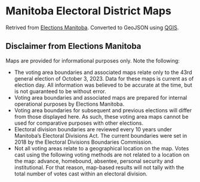 # Manitoba Electoral District Maps

Retrived from [Elections Manitoba](https://electionsmanitoba.ca/en/resources/maps).
Converted to GeoJSON using [QGIS](https://qgis.org).

## Disclaimer from Elections Manitoba

Maps are provided for informational purposes only. Note the following:

* The voting area boundaries and associated maps relate only to the 43rd general election of October 3, 2023. Data for these maps is current as of election day. All information was believed to be accurate at the time, but is not guaranteed to be without error.
* Voting area boundaries and associated maps are prepared for internal operational purposes by Elections Manitoba.
* Voting area boundaries for subsequent and previous elections will differ from those displayed here. As such, these voting area maps cannot be used for comparative purposes with other elections.
* Electoral division boundaries are reviewed every 10 years under Manitoba’s Electoral Divisions Act. The current boundaries were set in 2018 by the Electoral Divisions Boundaries Commission.
* Not all voting areas relate to a geographical location on the map. Votes cast using the following voting methods are not related to a location on the map: advance, homebound, absentee, personal security and institutional. For that reason, map-based results will not tally with the total number of votes cast within an electoral division.
